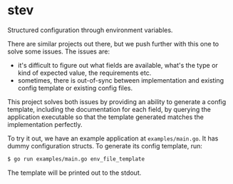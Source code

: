 # stev

Structured configuration through environment variables.

There are similar projects out there, but we push further with this one
to solve some issues. The issues are:

- it's difficult to figure out what fields are available, what's
  the type or kind of expected value, the requirements etc.
- sometimes, there is out-of-sync between implementation
  and existing config template or existing config files.

This project solves both issues by providing an ability to generate
a config template, including the documentation for each field,
by querying the application executable so that the template
generated matches the implementation perfectly.

To try it out, we have an example application at `examples/main.go`.
It has dummy configuration structs. To generate its config template,
run:

```sh
$ go run examples/main.go env_file_template
```

The template will be printed out to the stdout.
